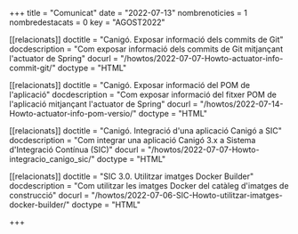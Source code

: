 +++
title             = "Comunicat"
date	 	  	  = "2022-07-13"
nombrenoticies    = 1
nombredestacats   = 0
key 		  	  = "AGOST2022"

[[relacionats]]
doctitle          = "Canigó. Exposar informació dels commits de Git"
docdescription    = "Com exposar informació dels commits de Git mitjançant l'actuator de Spring"
docurl            = "/howtos/2022-07-07-Howto-actuator-info-commit-git/"
doctype           = "HTML"

[[relacionats]]
doctitle          = "Canigó. Exposar informació del POM de l'aplicació"
docdescription    = "Com exposar informació del fitxer POM de l'aplicació mitjançant l'actuator de Spring"
docurl            = "/howtos/2022-07-14-Howto-actuator-info-pom-versio/"
doctype           = "HTML"

[[relacionats]]
doctitle          = "Canigó. Integració d'una aplicació Canigó a SIC"
docdescription    = "Com integrar una aplicació Canigó 3.x a Sistema d'Integració Contínua (SIC)"
docurl            = "/howtos/2022-07-07-Howto-integracio_canigo_sic/"
doctype           = "HTML"

[[relacionats]]
doctitle          = "SIC 3.0. Utilitzar imatges Docker Builder"
docdescription    = "Com utilitzar les imatges Docker del catàleg d'imatges de construcció"
docurl            = "/howtos/2022-07-06-SIC-Howto-utilitzar-imatges-docker-builder/"
doctype           = "HTML"

+++